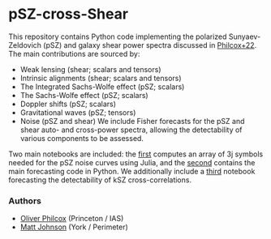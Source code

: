 # pSZ-cross-Shear
This repository contains Python code implementing the polarized Sunyaev-Zeldovich (pSZ) and galaxy shear power spectra discussed in [Philcox+22](https://arxiv.org/abs/2206.07054). The main contributions are sourced by:
- Weak lensing (shear; scalars and tensors)
- Intrinsic alignments (shear; scalars and tensors)
- The Integrated Sachs-Wolfe effect (pSZ; scalars)
- The Sachs-Wolfe effect (pSZ; scalars)
- Doppler shifts (pSZ; scalars)
- Gravitational waves (pSZ; tensors)
- Noise (pSZ and shear)
We include Fisher forecasts for the pSZ and shear auto- and cross-power spectra, allowing the detectability of various components to be assessed.

Two main notebooks are included: the [first](3j%20Manipulations.ipynb) computes an array of 3j symbols needed for the pSZ noise curves using Julia, and the [second](pSZ%20x%20Lensing.ipynb) contains the main forecasting code in Python. We additionally include a [third](kSZ%20x%20Lensing.ipynb) notebook forecasting the detectability of kSZ cross-correlations.

### Authors
- [Oliver Philcox](mailto:ohep2@cantab.ac.uk) (Princeton / IAS)
- [Matt Johnson](mailto:mjohnson@perimeterinstitute.ca) (York / Perimeter)
